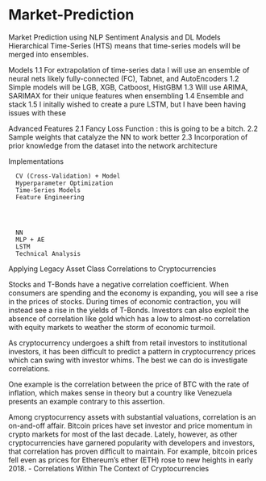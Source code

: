 # Market-Prediction
Market Prediction using NLP Sentiment Analysis and DL Models
Hierarchical Time-Series (HTS) means that time-series models will be merged into ensembles.

Models
1.1 For extrapolation of time-series data I will use an ensemble of neural nets likely fully-connected (FC), Tabnet, and AutoEncoders
1.2 Simple models will be LGB, XGB, Catboost, HistGBM
1.3 Will use ARIMA, SARIMAX for their unique features when ensembling
1.4 Ensemble and stack
1.5 I initally wished to create a pure LSTM, but I have been having issues with these

Advanced Features
2.1 Fancy Loss Function : this is going to be a bitch. 
2.2 Sample weights that catalyze the NN to work better
2.3 Incorporation of prior knowledge from the dataset into the network architecture

Implementations


  
    
      CV (Cross-Validation) + Model
      Hyperparameter Optimization
      Time-Series Models
      Feature Engineering
    
  
  
    
      NN
      MLP + AE
      LSTM
      Technical Analysis
    
    
       
       
       
       
    
  


Applying Legacy Asset Class Correlations to Cryptocurrencies

Stocks and T-Bonds have a negative correlation coefficient. When consumers are spending and the economy is expanding, you will see a rise in the prices of stocks. During times of economic contraction, you will instead see a rise in the yields of T-Bonds. Investors can also exploit the absence of correlation like gold which has a low to almost-no correlation with equity markets to weather the storm of economic turmoil.

As cryptocurrency undergoes a shift from retail investors to institutional investors, it has been difficult to predict a pattern in cryptocurrency prices which can swing with investor whims. The best we can do is investigate correlations.

One example is the correlation between the price of BTC with the rate of inflation, which makes sense in theory but a country like Venezuela presents an example contrary to this assertion.


  Among cryptocurrency assets with substantial valuations, correlation is an on-and-off affair. Bitcoin prices have set investor and price momentum in crypto markets for most of the last decade. Lately, however, as other cryptocurrencies have garnered popularity with developers and investors, that correlation has proven difficult to maintain. For example, bitcoin prices fell even as prices for Ethereum’s ether (ETH) rose to new heights in early 2018. - Correlations Within The Context of Cryptocurrencies

